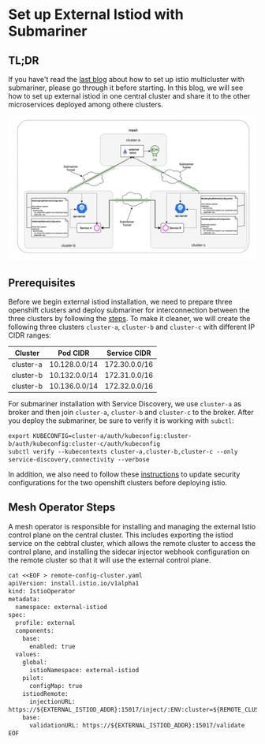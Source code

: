 # Set up External Istiod with Submariner

## TL;DR

If you have't read the [last blog](./setup-istio-multicluster-with-submariner.md) about how to set up istio multicluster with submariner, please go through it before starting. In this blog, we will see how to set up external istiod in one central cluster and share it to the other microservices deployed among othere clusters.

![setup-external-istiod-with-submariner](./images/setup-external-istiod-with-submariner.jpg)

## Prerequisites

Before we begin external istiod installation, we need to prepare three openshift clusters and deploy submariner for interconnection between the three clusters by following the [steps](https://submariner.io/getting-started/quickstart/openshift/aws/). To make it cleaner, we will create the following three clusters `cluster-a`, `cluster-b` and `cluster-c` with different IP CIDR ranges:

| Cluster | Pod CIDR | Service CIDR |
| --- | --- | --- |
| cluster-a | 10.128.0.0/14 | 172.30.0.0/16 |
| cluster-b | 10.132.0.0/14 | 172.31.0.0/16 |
| cluster-b | 10.136.0.0/14 | 172.32.0.0/16 |

For submariner installation with Service Discovery, we use `cluster-a` as broker and then join `cluster-a`, `cluster-b` and `cluster-c` to the broker. After you deploy the submariner, be sure to verify it is working with `subctl`:

```
export KUBECONFIG=cluster-a/auth/kubeconfig:cluster-b/auth/kubeconfig:cluster-c/auth/kubeconfig
subctl verify --kubecontexts cluster-a,cluster-b,cluster-c --only service-discovery,connectivity --verbose
```

In addition, we also need to follow these [instructions](https://istio.io/latest/docs/setup/platform-setup/openshift/) to update security configurations for the two openshift clusters before deploying istio.

## Mesh Operator Steps

A mesh operator is responsible for installing and managing the external Istio control plane on the central cluster. This includes exporting the istiod service on the cebtral cluster, which allows the remote cluster to access the control plane, and installing the sidecar injector webhook configuration on the remote cluster so that it will use the external control plane.

```
cat <<EOF > remote-config-cluster.yaml
apiVersion: install.istio.io/v1alpha1
kind: IstioOperator
metadata:
  namespace: external-istiod
spec:
  profile: external
  components:
    base:
      enabled: true
  values:
    global:
      istioNamespace: external-istiod
    pilot:
      configMap: true
    istiodRemote:
      injectionURL: https://${EXTERNAL_ISTIOD_ADDR}:15017/inject/:ENV:cluster=${REMOTE_CLUSTER_NAME}:ENV:net=network1
    base:
      validationURL: https://${EXTERNAL_ISTIOD_ADDR}:15017/validate
EOF
```
